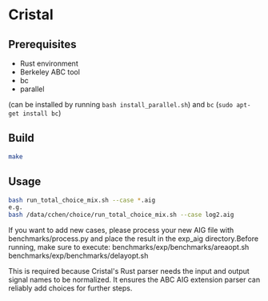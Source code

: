 # Cristal

## Prerequisites

- Rust environment
- Berkeley ABC tool
- bc
- parallel 
  
(can be installed by running `bash install_parallel.sh`) and `bc` (`sudo apt-get install bc`)
## Build

```bash
make
```


## Usage


```bash
bash run_total_choice_mix.sh --case *.aig
e.g.
bash /data/cchen/choice/run_total_choice_mix.sh --case log2.aig
```
If you want to add new cases, please process your new AIG file with benchmarks/process.py and place the result in the exp_aig directory.Before running, make sure to execute:
benchmarks/exp/benchmarks/areaopt.sh
benchmarks/exp/benchmarks/delayopt.sh

This is required because Cristal's Rust parser needs the input and output signal names to be normalized. 
It ensures the ABC AIG extension parser can reliably add choices for further steps.

